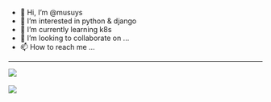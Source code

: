 - 👋 Hi, I’m @musuys
- 👀 I’m interested in python & django
- 🌱 I’m currently learning k8s
- 💞️ I’m looking to collaborate on ...
- 📫 How to reach me ...
---------------------------------
<!---
musuys/musuys is a ✨ special ✨ repository because its `README.md` (this file) appears on your GitHub profile.
You can click the Preview link to take a look at your changes.
--->
<div>
  <img src="https://github-readme-stats.vercel.app/api/top-langs/?username=musuys&layout=compact&hide=css,html"><br></br>
  <img src="https://github-readme-stats.vercel.app/api?username=musuys&show_icons=true&theme=tokyonight">
</div>

